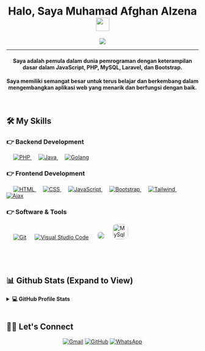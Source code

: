
<h1 align="center">Halo, Saya Muhamad Afghan Alzena <img src="https://media.giphy.com/media/hvRJCLFzcasrR4ia7z/giphy.gif" width="35"></h1>
<p align="center">
  <a href="https://github.com/MuhamadAfghan/readme-typing-svg"><img src="https://readme-typing-svg.herokuapp.com?lines=Full+Stack+Web+Developer;Sofware+Enginer;'Bersiap,Bertindak,Sukses!'&center=true&width=500&height=50"></a>
</p>
<hr/>
<h4 align="center">Saya adalah pemula dalam dunia pemrograman dengan keterampilan dasar dalam JavaScript, PHP, MySQL, Laravel, dan Bootstrap. </h4>
<h4 align="center">Saya memiliki semangat besar untuk terus belajar dan berkembang dalam mengembangkan aplikasi web yang menarik dan berfungsi dengan baik.</h4>
<br>


## 🛠️ My Skills

### 👉 Backend Development

<p align="left"> 

  &emsp;
  <a href="https://www.w3schools.com/css/" target="_blank">
    <img alt="PHP" src="https://img.shields.io/badge/PHP-777BB4?%20-%23E34F26.svg?&logo=php&logoColor=white">
  </a>
  &emsp;
   <a href="https://www.mysql.com/" target="_blank">
    <img alt="Java" src="https://img.shields.io/badge/MySQL%20-%2314354C.svg?logo=mysql&logoColor=orange">
  </a>
  &emsp;
   <a href="https://laravel.com/" target="_blank">
    <img alt="Golang" src="https://img.shields.io/badge/Laravel%20-%2314354C.svg?logo=laravel&logoColor=orange">
  </a>

</p>

### 👉 Frontend Development
<p align="left"> 
  &emsp; 
  <a href="https://www.w3.org/html/" target="_blank"> 
   <img alt="HTML" src="https://img.shields.io/badge/HTML5%20-%23E34F26.svg?logo=html5&logoColor=white">
  </a>   
  &emsp;
  <a href="https://www.w3schools.com/css/" target="_blank">
    <img alt="CSS" src="https://img.shields.io/badge/CSS%20-%231572B6.svg?logo=css3&logoColor=white">
  </a>
  &emsp;
   <a href="https://developer.mozilla.org/en-US/docs/Web/JavaScript" target="_blank"> 
     <img alt="JavaScript" src="https://img.shields.io/badge/JavaScript%20-%23F7DF1E.svg?logo=javascript&logoColor=black">
   </a>
  &emsp; 
  <a href="https://getbootstrap.com/" target="_blank"> 
   <img alt="Bootstrap" src="https://img.shields.io/badge/Bootstrap%20-%2314354C.svg?logo=bootstrap&logoColor=orange">
  </a>
  &emsp; 
  <a href="https://tailwindcss.com/" target="_blank"> 
   <img alt="Tailwind" src=" https://img.shields.io/badge/play-station-blue.svg?www.svgrepo.com/download/374118/tailwind.svg">
  </a>
  &emsp;
   <a href="https://www.w3schools.com/js/js_ajax_intro.asp" target="_blank">
    <img alt="Ajax" src="https://img.shields.io/badge/Ajax%20-%2314354C.svg?logo=ajax&logoColor=white">
  </a>

 ### 👉 Software & Tools
 
<p>
  &emsp;
    <a href="#"><img alt="Git" src="https://img.shields.io/badge/Git%20-%23F05033.svg?logo=git&logoColor=white"></a>
  &emsp;
    <a href="#"><img alt="Visual Studio Code" src="https://img.shields.io/badge/Visual%20Studio%20Code-0078d7.svg?logo=visual-studio-code&logoColor=white"></a>
  &emsp;
    <a href="#"><img alt="XAMPP" src="https://www.enovision.net/storage/legacy/image172.png" style="height: 20px; border-radius:10px;"></a>
  &emsp;
    <a href="#"><img alt="MySql Work Bench" src="https://i.pinimg.com/736x/e9/bd/82/e9bd82cf92894a080eb23a15c246c52b.jpg" style="height: 40px; border-radius:10px;"></a>
	
<p>
  &emsp;
</p>

<br/>

## 📊 Github Stats (Expand to View) 


<details> 
  <summary><b>💻 GitHub Profile Stats</b></summary>
  <br/>
  <p align="center">
      <a href="https://awesome-github-stats.azurewebsites.net/user-stats/MuhamadAfghan?cardType=github&theme=github-dark&preferLogin=false">    <img  alt="Muhamad Afghan GitHub Stats" src="https://awesome-github-stats.azurewebsites.net/user-stats/MuhamadAfghan?cardType=github&theme=github-dark&preferLogin=false" />  </a>
<br/>
  &nbsp;
	  <img src="https://github-readme-stats.vercel.app/api/top-langs/?username=MuhamadAfghan&layout=compact&theme=algolia" alt="MuhamadAfghan" height="192px"/>
  <br/>
  <b>Note:</b> Top languages is only a metric of the languages my public code consists of and doesn't reflect experience or skill level.
  </p>
</details>

<br/>

## 🙋‍♀️ Let's Connect
<p align="center">
	<a href="mailto:muhamadafghanalzena@gmail.com"><img src="https://img.icons8.com/bubbles/50/000000/gmail.png" alt="Gmail"/></a>
	<a href="https://github.com/MuhamadAfghan"><img src="https://img.icons8.com/bubbles/50/000000/github.png" alt="GitHub"/></a>
	<a href="https://wa.me/6283808383191?text=Nama%3A+%0APesan%3A+"><img src="https://img.icons8.com/bubbles/50/000000/whatsapp.png" alt="WhatsApp"/></a>
	
</p>
